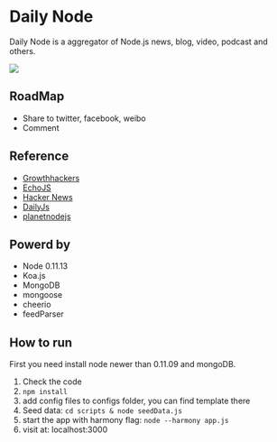 Daily Node
======

Daily Node is a aggregator of Node.js news, blog, video, podcast and others.

![](http://blog.rednode.cn/content/images/2014/Aug/Screen_Shot_2014_08_10_at_22_07_17.png)

## RoadMap

* Share to twitter, facebook, weibo
* Comment

## Reference

* [Growthhackers](http://growthhackers.com/)
* [EchoJS](http://www.echojs.com/)
* [Hacker News](https://news.ycombinator.com/)
* [DailyJs](http://dailyjs.com/)
* [planetnodejs](http://www.planetnodejs.com/)

## Powerd by

* Node 0.11.13
* Koa.js
* MongoDB
* mongoose
* cheerio
* feedParser


## How to run
First you need install node newer than 0.11.09 and mongoDB.

1. Check the code
2. `npm install` 
3. add config files to configs folder, you can find template there
4. Seed data: `cd scripts & node seedData.js`
5. start the app with harmony flag: `node --harmony app.js`
6. visit at: localhost:3000
